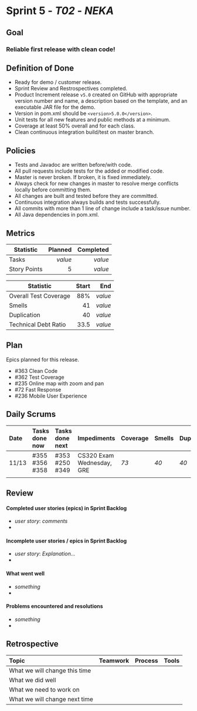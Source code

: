# Sprint 5 - *T02* - *NEKA*

## Goal

### Reliable first release with clean code!

## Definition of Done

* Ready for demo / customer release.
* Sprint Review and Restrospectives completed.
* Product Increment release `v5.0` created on GitHub with appropriate version number and name, a description based on the template, and an executable JAR file for the demo.
* Version in pom.xml should be `<version>5.0.0</version>`.
* Unit tests for all new features and public methods at a minimum.
* Coverage at least 50% overall and for each class.
* Clean continuous integration build/test on master branch.

## Policies

* Tests and Javadoc are written before/with code.  
* All pull requests include tests for the added or modified code.
* Master is never broken.  If broken, it is fixed immediately.
* Always check for new changes in master to resolve merge conflicts locally before committing them.
* All changes are built and tested before they are committed.
* Continuous integration always builds and tests successfully.
* All commits with more than 1 line of change include a task/issue number.
* All Java dependencies in pom.xml.


## Metrics

Statistic | Planned | Completed
--- | ---: | ---:
Tasks |  *value*   | *value* 
Story Points |  5  | *value* 


Statistic | Start | End
--- | ---: | ---:
Overall Test Coverage | 88% | *value* 
Smells | 41 | *value* 
Duplication | 40 | *value* 
Technical Debt Ratio | 33.5 | *value* 

## Plan

Epics planned for this release.

* #363 Clean Code
* #362 Test Coverage
* #235 Online map with zoom and pan
* #72 Fast Response
* #236 Mobile User Experience

## Daily Scrums

Date | Tasks done now | Tasks done next | Impediments | Coverage | Smells | Duplication | Technical Debt Ratio | Confidence
:--- | :--- | :--- | :--- | :--- | :--- | :--- | :--- | :---
11/13 | #355 #356 #358 | #353 #250 #349 | CS320 Exam Wednesday, GRE | *73* | *40* | *40* | *33.5* | Feeling great
 | | | | | | | |
 

## Review

#### Completed user stories (epics) in Sprint Backlog 
* *user story*:  *comments*
* 

#### Incomplete user stories / epics in Sprint Backlog 
* *user story*: *Explanation...*
*

#### What went well
* *something*
*

#### Problems encountered and resolutions
* *something*
*

## Retrospective

Topic | Teamwork | Process | Tools
:--- | :--- | :--- | :---
What we will change this time |  |  | 
What we did well |  |  | 
What we need to work on |  |  |
What we will change next time |  |  | 
